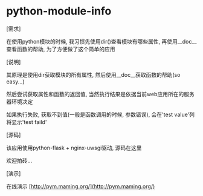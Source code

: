 # python-module-info

[需求]

在使用python模块的时候, 我习惯先使用dir()查看模块有哪些属性, 再使用__doc__查看函数的帮助, 为了方便做了这个简单的应用

[说明]

其原理是使用dir获取模块的所有属性, 然后使用__doc__获取函数的帮助(so easy...)

然后尝试获取属性和函数的返回值, 当然执行结果是依据当前web应用所在的服务器环境决定

如果执行失败, 获取不到值(一般是函数调用的时候, 参数错误), 会在'test value'列将显示'test faild'

[源码]

该应用使用python-flask + nginx-uwsgi驱动, 源码在这里

欢迎拍砖...

[演示]

在线演示 [http://pym.maming.org/](http://pym.maming.org/)
